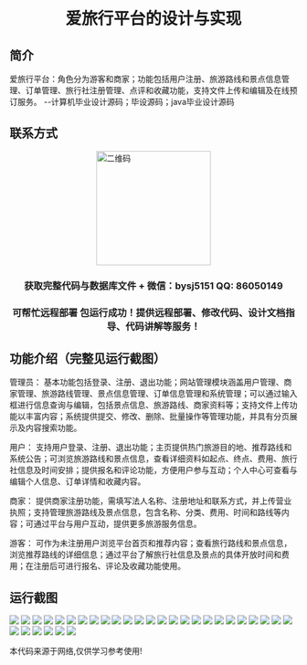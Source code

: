 <p><h1 align="center">爱旅行平台的设计与实现</h1></p>

## 简介
爱旅行平台：角色分为游客和商家；功能包括用户注册、旅游路线和景点信息管理、订单管理、旅行社注册管理、点评和收藏功能，支持文件上传和编辑及在线预订服务。    --计算机毕业设计源码；毕设源码；java毕业设计源码


## 联系方式
<img src="https://bs-1329754181.cos.ap-shanghai.myqcloud.com/wx.jpg" alt="二维码" style="display: block; margin: 0 auto;" width="200px">
<p><h3 align="center">获取完整代码与数据库文件 + 微信：bysj5151 QQ: 86050149</h3></p>
<p><h3 align="center">可帮忙远程部署 包运行成功！提供远程部署、修改代码、设计文档指导、代码讲解等服务！</h3></p>

## 功能介绍（完整见运行截图）
管理员： 基本功能包括登录、注册、退出功能；网站管理模块涵盖用户管理、商家管理、旅游路线管理、景点信息管理、订单信息管理和系统管理；可以通过输入框进行信息查询与编辑，包括景点信息、旅游路线、商家资料等；支持文件上传功能以丰富内容；系统提供提交、修改、删除、批量操作等管理功能，并具有分页展示及内容搜索功能。

用户： 支持用户登录、注册、退出功能；主页提供热门旅游目的地、推荐路线和系统公告；可浏览旅游路线和景点信息，查看详细资料如起点、终点、费用、旅行社信息及时间安排；提供报名和评论功能，方便用户参与互动；个人中心可查看与编辑个人信息、订单详情和收藏内容。

商家： 提供商家注册功能，需填写法人名称、注册地址和联系方式，并上传营业执照；支持管理旅游路线及景点信息，包含名称、分类、费用、时间和路线等内容；可通过平台与用户互动，提供更多旅游服务信息。

游客： 可作为未注册用户浏览平台首页和推荐内容；查看旅行路线和景点信息，浏览推荐路线的详细信息；通过平台了解旅行社信息及景点的具体开放时间和费用；在注册后可进行报名、评论及收藏功能使用。


## 运行截图
![](https://bs-1329754181.cos.ap-shanghai.myqcloud.com/ssm/TravelPlatform/img/001.jpg)
![](https://bs-1329754181.cos.ap-shanghai.myqcloud.com/ssm/TravelPlatform/img/002.jpg)
![](https://bs-1329754181.cos.ap-shanghai.myqcloud.com/ssm/TravelPlatform/img/003.jpg)
![](https://bs-1329754181.cos.ap-shanghai.myqcloud.com/ssm/TravelPlatform/img/004.jpg)
![](https://bs-1329754181.cos.ap-shanghai.myqcloud.com/ssm/TravelPlatform/img/005.jpg)
![](https://bs-1329754181.cos.ap-shanghai.myqcloud.com/ssm/TravelPlatform/img/006.jpg)
![](https://bs-1329754181.cos.ap-shanghai.myqcloud.com/ssm/TravelPlatform/img/007.jpg)
![](https://bs-1329754181.cos.ap-shanghai.myqcloud.com/ssm/TravelPlatform/img/008.jpg)
![](https://bs-1329754181.cos.ap-shanghai.myqcloud.com/ssm/TravelPlatform/img/009.jpg)
![](https://bs-1329754181.cos.ap-shanghai.myqcloud.com/ssm/TravelPlatform/img/010.jpg)
![](https://bs-1329754181.cos.ap-shanghai.myqcloud.com/ssm/TravelPlatform/img/011.jpg)
![](https://bs-1329754181.cos.ap-shanghai.myqcloud.com/ssm/TravelPlatform/img/012.jpg)
![](https://bs-1329754181.cos.ap-shanghai.myqcloud.com/ssm/TravelPlatform/img/013.jpg)
![](https://bs-1329754181.cos.ap-shanghai.myqcloud.com/ssm/TravelPlatform/img/014.jpg)
![](https://bs-1329754181.cos.ap-shanghai.myqcloud.com/ssm/TravelPlatform/img/015.jpg)
![](https://bs-1329754181.cos.ap-shanghai.myqcloud.com/ssm/TravelPlatform/img/016.jpg)
![](https://bs-1329754181.cos.ap-shanghai.myqcloud.com/ssm/TravelPlatform/img/017.jpg)
![](https://bs-1329754181.cos.ap-shanghai.myqcloud.com/ssm/TravelPlatform/img/018.jpg)
![](https://bs-1329754181.cos.ap-shanghai.myqcloud.com/ssm/TravelPlatform/img/019.jpg)
![](https://bs-1329754181.cos.ap-shanghai.myqcloud.com/ssm/TravelPlatform/img/020.jpg)
![](https://bs-1329754181.cos.ap-shanghai.myqcloud.com/ssm/TravelPlatform/img/021.jpg)
![](https://bs-1329754181.cos.ap-shanghai.myqcloud.com/ssm/TravelPlatform/img/022.jpg)
![](https://bs-1329754181.cos.ap-shanghai.myqcloud.com/ssm/TravelPlatform/img/023.jpg)
![](https://bs-1329754181.cos.ap-shanghai.myqcloud.com/ssm/TravelPlatform/img/024.jpg)
![](https://bs-1329754181.cos.ap-shanghai.myqcloud.com/ssm/TravelPlatform/img/025.jpg)
![](https://bs-1329754181.cos.ap-shanghai.myqcloud.com/ssm/TravelPlatform/img/026.jpg)
![](https://bs-1329754181.cos.ap-shanghai.myqcloud.com/ssm/TravelPlatform/img/027.jpg)
![](https://bs-1329754181.cos.ap-shanghai.myqcloud.com/ssm/TravelPlatform/img/028.jpg)
![](https://bs-1329754181.cos.ap-shanghai.myqcloud.com/ssm/TravelPlatform/img/029.jpg)
![](https://bs-1329754181.cos.ap-shanghai.myqcloud.com/ssm/TravelPlatform/img/030.jpg)
![](https://bs-1329754181.cos.ap-shanghai.myqcloud.com/ssm/TravelPlatform/img/031.jpg)

<p>本代码来源于网络,仅供学习参考使用!</p>
